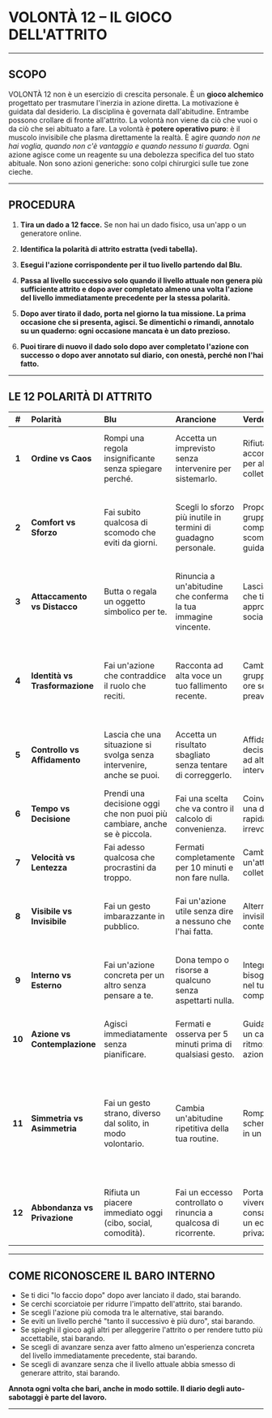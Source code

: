 # **VOLONTÀ 12 – IL GIOCO DELL'ATTRITO**

---

## **SCOPO**

VOLONTÀ 12 non è un esercizio di crescita personale. È un **gioco alchemico** progettato per trasmutare l'inerzia in azione diretta.
La motivazione è guidata dal desiderio. La disciplina è governata dall'abitudine. Entrambe possono crollare di fronte all'attrito.
La volontà non viene da ciò che vuoi o da ciò che sei abituato a fare. La volontà è **potere operativo puro**: è il muscolo invisibile che plasma direttamente la realtà. È agire *quando non ne hai voglia, quando non c'è vantaggio e quando nessuno ti guarda.*
Ogni azione agisce come un reagente su una debolezza specifica del tuo stato abituale. Non sono azioni generiche: sono colpi chirurgici sulle tue zone cieche.

---

## **PROCEDURA**

1. **Tira un dado a 12 facce.** Se non hai un dado fisico, usa un'app o un generatore online.

2. **Identifica la polarità di attrito estratta (vedi tabella).**

3. **Esegui l'azione corrispondente per il tuo livello partendo dal Blu.**

4. **Passa al livello successivo solo quando il livello attuale non genera più sufficiente attrito e dopo aver completato almeno una volta l'azione del livello immediatamente precedente per la stessa polarità.**

5. **Dopo aver tirato il dado, porta nel giorno la tua missione. La prima occasione che si presenta, agisci. Se dimentichi o rimandi, annotalo su un quaderno: ogni occasione mancata è un dato prezioso.**

6. **Puoi tirare di nuovo il dado solo dopo aver completato l'azione con successo o dopo aver annotato sul diario, con onestà, perché non l'hai fatto.**

---

## **LE 12 POLARITÀ DI ATTRITO**

| **#** | **Polarità** | **Blu** | **Arancione** | **Verde** | **Giallo** | **Turchese** | **Coral** |
|:---:|:---|:---|:---|:---|:---|:---|:---|
| **1** | **Ordine vs Caos** | Rompi una regola insignificante senza spiegare perché. | Accetta un imprevisto senza intervenire per sistemarlo. | Rifiuta un accordo inutile per abitudine collettiva. | Sospendi il perfezionismo e lascia che qualcosa funzioni come viene. | Lascia che il sistema corregga da solo un proprio errore. | Crea un cambiamento improvviso che destabilizza uno schema rigido. |
| **2** | **Comfort vs Sforzo** | Fai subito qualcosa di scomodo che eviti da giorni. | Scegli lo sforzo più inutile in termini di guadagno personale. | Proponi al gruppo un compito scomodo e guidalo. | Scegli l'azione più faticosa tra quelle possibili e falla subito. | Mantieni uno sforzo senza controllo né ritorno. Agisci nel flusso, senza sapere se servirà. | Inizia un compito così vasto che potresti non finirlo mai, e fallo comunque. |
| **3** | **Attaccamento vs Distacco** | Butta o regala un oggetto simbolico per te. | Rinuncia a un'abitudine che conferma la tua immagine vincente. | Lascia un ruolo che ti dà approvazione sociale. | Fai subito un gesto semplice che rompe l'inerzia e sposta la realtà. | Non difendere un'identità di gruppo che rallenta l'evoluzione. | Elimina oggi un'abitudine, un simbolo o un privilegio che ti conferma al vertice del tuo sistema. |
| **4** | **Identità vs Trasformazione** | Fai un'azione che contraddice il ruolo che reciti. | Racconta ad alta voce un tuo fallimento recente. | Cambia ruolo nel gruppo per 24 ore senza preavviso. | Fai qualcosa senza spiegare le tue ragioni a nessuno. | Agisci come se la tua identità non contasse. | Cambia il modo in cui il tuo ruolo esiste nel sistema: rendi impossibile tornare al vecchio schema. |
| **5** | **Controllo vs Affidamento** | Lascia che una situazione si svolga senza intervenire, anche se puoi. | Accetta un risultato sbagliato senza tentare di correggerlo. | Affida una decisione critica ad altri e non intervenire. | Lascia fluire un processo senza sistemarlo anche se vedi l'errore. | Non dirigere: osserva cosa succede senza toccare nulla. | Costruisci un sistema che non richiede più la tua presenza. |
| **6** | **Tempo vs Decisione** | Prendi una decisione oggi che non puoi più cambiare, anche se è piccola. | Fai una scelta che va contro il calcolo di convenienza. | Coinvolgi altri in una decisione rapida e irrevocabile. | Decidi in 3 minuti su un problema che rimandi da settimane. | Agisci anche se non ti senti pronto. | Cambia oggi qualcosa di irreversibile nel tuo sistema operativo. |
| **7** | **Velocità vs Lentezza** | Fai adesso qualcosa che procrastini da troppo. | Fermati completamente per 10 minuti e non fare nulla. | Cambia il ritmo di un'attività collettiva. | Agisci senza pensarci, fallo subito. | Sincronizzati con un ritmo collettivo che non scegli tu. | Cambia il timing di un processo per tutto il sistema. |
| **8** | **Visibile vs Invisibile** | Fai un gesto imbarazzante in pubblico. | Fai un'azione utile senza dire a nessuno che l'hai fatta. | Alterna visibilità e invisibilità in un contesto sociale. | Crea un impatto importante senza firmarlo o dichiararlo. | Contribuisci al sistema senza aspettare riconoscimento. | Modifica qualcosa nel campo collettivo senza lasciare traccia. |
| **9** | **Interno vs Esterno** | Fai un'azione concreta per un altro senza pensare a te. | Dona tempo o risorse a qualcuno senza aspettarti nulla. | Integra un bisogno collettivo nel tuo comportamento. | Cambia un elemento esterno per risolvere un tuo limite interno. | Agisci per il sistema come se fosse te stesso. | Elimina la separazione tra te e il campo operativo in cui agisci. |
| **10** | **Azione vs Contemplazione** | Agisci immediatamente senza pianificare. | Fermati e osserva per 5 minuti prima di qualsiasi gesto. | Guida il gruppo in un cambio di ritmo: pausa o azione. | Fai un gesto semplice per interrompere l'analisi eccessiva. | Unisci riflessione e gesto in un'azione consapevole. | Cambia i cicli di azione e pausa di un intero sistema. |
| **11** | **Simmetria vs Asimmetria** | Fai un gesto strano, diverso dal solito, in modo volontario. | Cambia un'abitudine ripetitiva della tua routine. | Rompi uno schema ripetitivo in un gruppo. | Modifica un processo collettivo introducendo un elemento asimmetrico. | Rompi deliberatamente un equilibrio che mantieni per abitudine sistemica. Inserisci una variazione che disallinea il flusso in modo consapevole. | Progetta un sistema che alterni volontariamente ordine e caos. |
| **12** | **Abbondanza vs Privazione** | Rifiuta un piacere immediato oggi (cibo, social, comodità). | Fai un eccesso controllato o rinuncia a qualcosa di ricorrente. | Porta il gruppo a vivere consapevolmente un eccesso o una privazione. | Cambia la gestione delle risorse per creare un impatto nel sistema. | Gestisci abbondanza e scarsità come strumenti di evoluzione. | Riscrivi le regole di accesso alle risorse nel tuo ecosistema operativo. |

---

## **COME RICONOSCERE IL BARO INTERNO**

- Se ti dici "lo faccio dopo" dopo aver lanciato il dado, stai barando.
- Se cerchi scorciatoie per ridurre l'impatto dell'attrito, stai barando.
- Se scegli l'azione più comoda tra le alternative, stai barando.
- Se eviti un livello perché "tanto il successivo è più duro", stai barando.
- Se spieghi il gioco agli altri per alleggerire l'attrito o per rendere tutto più accettabile, stai barando.
- Se scegli di avanzare senza aver fatto almeno un'esperienza concreta del livello immediatamente precedente, stai barando.
- Se scegli di avanzare senza che il livello attuale abbia smesso di generare attrito, stai barando.

**Annota ogni volta che bari, anche in modo sottile. Il diario degli auto-sabotaggi è parte del lavoro.**

---
